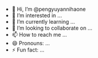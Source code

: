 - 👋 Hi, I’m @pengyuyannihaone
- 👀 I’m interested in ...
- 🌱 I’m currently learning ...
- 💞️ I’m looking to collaborate on ...
- 📫 How to reach me ...
- 😄 Pronouns: ...
- ⚡ Fun fact: ...

<!---
pengyuyannihaone/pengyuyannihaone is a ✨ special ✨ repository because its `README.md` (this file) appears on your GitHub profile.
You can click the Preview link to take a look at your changes.
--->
